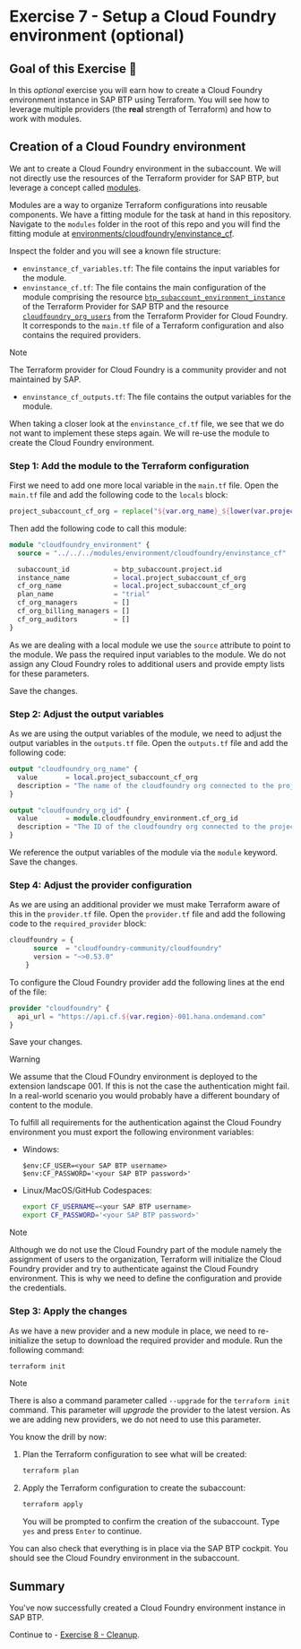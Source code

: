 # Exercise 7 - Setup a Cloud Foundry environment (optional)

## Goal of this Exercise 🎯

In this *optional* exercise you will earn how to create a Cloud Foundry environment instance in SAP BTP using Terraform. You will see how to leverage multiple providers (the **real** strength of Terraform) and how to work with modules.

## Creation of a Cloud Foundry environment

We ant to create a Cloud Foundry environment in the subaccount. We will not directly use the resources of the Terraform provider for SAP BTP, but leverage a concept called [modules](https://developer.hashicorp.com/terraform/language/modules).

Modules are a way to organize Terraform configurations into reusable components. We have a fitting module for the task at hand in this repository. Navigate to the `modules` folder in the root of this repo and you will find the fitting module at [environments/cloudfoundry/envinstance_cf](../../../../modules/environment/cloudfoundry/).

Inspect the folder and you will see a known file structure:

- `envinstance_cf_variables.tf`: The file contains the input variables for the module.
- `envinstance_cf.tf`: The file contains the main configuration of the module comprising the resource [`btp_subaccount_environment_instance`](https://registry.terraform.io/providers/SAP/btp/latest/docs/resources/subaccount_environment_instance) of the Terraform Provider for SAP BTP and the resource [`cloudfoundry_org_users`](https://registry.terraform.io/providers/cloudfoundry-community/cloudfoundry/latest/docs/resources/org_users) from the Terraform Provider for Cloud Foundry. It corresponds to the `main.tf` file of a Terraform configuration and also contains the required providers.

> [!NOTE]
> The Terraform provider for Cloud Foundry is a community provider and not maintained by SAP.

- `envinstance_cf_outputs.tf`: The file contains the output variables for the module.

When taking a closer look at the `envinstance_cf.tf` file, we see that we do not want to implement these steps again. We will re-use the module to create the Cloud Foundry environment.

### Step 1: Add the module to the Terraform configuration

First we need to add one more local variable in the `main.tf` file. Open the `main.tf` file and add the following code to the `locals` block:

```terraform
project_subaccount_cf_org = replace("${var.org_name}_${lower(var.project_name)}-${lower(var.stage)}", " ", "_")
```

Then add the following code to call this module:

```terraform
module "cloudfoundry_environment" {
  source = "../../../modules/environment/cloudfoundry/envinstance_cf"

  subaccount_id           = btp_subaccount.project.id
  instance_name           = local.project_subaccount_cf_org
  cf_org_name             = local.project_subaccount_cf_org
  plan_name               = "trial"
  cf_org_managers         = []
  cf_org_billing_managers = []
  cf_org_auditors         = []
}
```

As we are dealing with a local module we use the `source` attribute to point to the module. We pass the required input variables to the module. We do not assign any Cloud Foundry roles to additional users and provide empty lists for these parameters.

Save the changes.

### Step 2: Adjust the output variables

As we are using the output variables of the module, we need to adjust the output variables in the `outputs.tf` file. Open the `outputs.tf` file and add the following code:

```terraform
output "cloudfoundry_org_name" {
  value       = local.project_subaccount_cf_org
  description = "The name of the cloudfoundry org connected to the project account."
}

output "cloudfoundry_org_id" {
  value       = module.cloudfoundry_environment.cf_org_id
  description = "The ID of the cloudfoundry org connected to the project account."
}
```

We reference the output variables of the module via the `module` keyword. Save the changes.

### Step 4: Adjust the provider configuration

As we are using an additional provider we must make Terraform aware of this in the `provider.tf` file. Open the `provider.tf` file and add the following code to the `required_provider` block:

```terraform
cloudfoundry = {
      source  = "cloudfoundry-community/cloudfoundry"
      version = "~>0.53.0"
    }
```

To configure the Cloud Foundry provider add the following lines at the end of the file:

```terraform
provider "cloudfoundry" {
  api_url = "https://api.cf.${var.region}-001.hana.ondemand.com"
}
```

Save your changes.

> [!WARNING]
> We assume that the Cloud FOundry environment is deployed to the extension landscape 001. If this is not the case the authentication might fail. In a real-world scenario you would probably have a different boundary of content to the module.

To fulfill all requirements for the authentication against the Cloud Foundry environment you must export the following environment variables:

- Windows:

    ```pwsh
    $env:CF_USER=<your SAP BTP username>
    $env:CF_PASSWORD='<your SAP BTP password>'
    ```

- Linux/MacOS/GitHub Codespaces:

    ```bash
    export CF_USERNAME=<your SAP BTP username>
    export CF_PASSWORD='<your SAP BTP password>'
    ```

> [!NOTE]
> Although we do not use the Cloud Foundry part of the module namely the assignment of users to the organization, Terraform will initialize the Cloud Foundry provider and try to authenticate against the Cloud Foundry environment. This is why we need to define the configuration and provide the credentials.

### Step 3: Apply the changes

As we have a new provider and a new module in place, we need to re-initialize the setup to download the required provider and module. Run the following command:

```bash
terraform init
```

> [!NOTE]
> There is also a command parameter called `--upgrade` for the `terraform init` command. This parameter will *upgrade* the provider to the latest version. As we are adding new providers, we do not need to use this parameter.

You know the drill by now:

1. Plan the Terraform configuration to see what will be created:

    ```bash
    terraform plan
    ```

2. Apply the Terraform configuration to create the subaccount:

    ```bash
    terraform apply
    ```

    You will be prompted to confirm the creation of the subaccount. Type `yes` and press `Enter` to continue.

You can also check that everything is in place via the SAP BTP cockpit. You should see the Cloud Foundry environment in the subaccount.

## Summary

You've now successfully created a Cloud Foundry environment instance in SAP BTP.  

Continue to - [Exercise 8 - Cleanup](../EXERCISE8/README.md).
